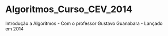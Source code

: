 # Algoritmos_Curso_CEV_2014
 Introdução a Algoritmos - Com o professor Gustavo Guanabara - Lançado em 2014
